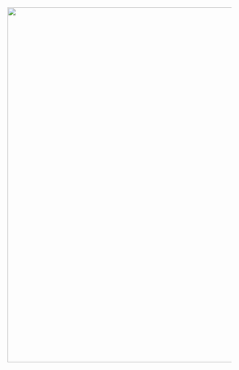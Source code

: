 <img src="https://github.com/user-attachments/assets/47dd9617-d51a-403f-b89d-469156ec2ef4" width="800px" />
